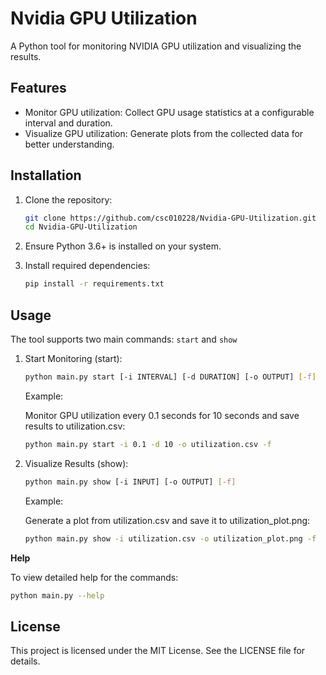 # Nvidia GPU Utilization

A Python tool for monitoring NVIDIA GPU utilization and visualizing the results.

## Features

*   Monitor GPU utilization: Collect GPU usage statistics at a configurable interval and duration.
*   Visualize GPU utilization: Generate plots from the collected data for better understanding.

## Installation

1.   Clone the repository:

     ```bash
     git clone https://github.com/csc010228/Nvidia-GPU-Utilization.git
     cd Nvidia-GPU-Utilization
     ```

2.   Ensure Python 3.6+ is installed on your system.

3.   Install required dependencies:

     ```bash
     pip install -r requirements.txt
     ```

## Usage

The tool supports two main commands: `start` and `show`

1.   Start Monitoring (start):

     ```bash
     python main.py start [-i INTERVAL] [-d DURATION] [-o OUTPUT] [-f]
     ```

     Example: 
     
     Monitor GPU utilization every 0.1 seconds for 10 seconds and save results to utilization.csv:

     ``````bash
     python main.py start -i 0.1 -d 10 -o utilization.csv -f
     ``````

2.   Visualize Results (show): 

     ```bash
     python main.py show [-i INPUT] [-o OUTPUT] [-f]
     ```

     Example: 

     Generate a plot from utilization.csv and save it to utilization_plot.png:

     ```bash
     python main.py show -i utilization.csv -o utilization_plot.png -f
     ```

**Help**

To view detailed help for the commands:

```bash
python main.py --help
```



## License

This project is licensed under the MIT License. See the LICENSE file for details.